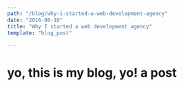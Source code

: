 ```yaml
---
path: "/blog/why-i-started-a-web-development-agency"
date: "2016-08-10"
title: "Why I started a web development agency"
template: "blog_post"

---
```


# yo, this is my blog, yo! a post